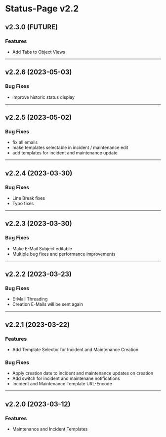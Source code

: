 # Status-Page v2.2

## v2.3.0 (FUTURE)

### Features
* Add Tabs to Object Views

---

## v2.2.6 (2023-05-03)

### Bug Fixes
* improve historic status display

---

## v2.2.5 (2023-05-02)

### Bug Fixes
* fix all emails
* make templates selectable in incident / maintenance edit
* add templates for incident and maintenance update

---

## v2.2.4 (2023-03-30)

### Bug Fixes
* Line Break fixes
* Typo fixes

---

## v2.2.3 (2023-03-30)

### Bug Fixes
* Make E-Mail Subject editable
* Multiple bug fixes and performance improvements

---

## v2.2.2 (2023-03-23)

### Bug Fixes
* E-Mail Threading
* Creation E-Mails will be sent again

---

## v2.2.1 (2023-03-22)

### Features
* Add Template Selector for Incident and Maintenance Creation

### Bug Fixes
* Apply creation date to incident and maintenance updates on creation
* Add switch for incident and maintenane notifications
* Incident and Maintenance Template URL-Encode

---

## v2.2.0 (2023-03-12)

### Features
* Maintenance and Incident Templates
